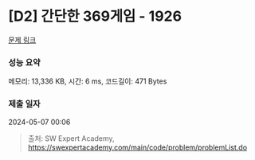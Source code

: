 # [D2] 간단한 369게임 - 1926 

[문제 링크](https://swexpertacademy.com/main/code/problem/problemDetail.do?contestProbId=AV5PTeo6AHUDFAUq) 

### 성능 요약

메모리: 13,336 KB, 시간: 6 ms, 코드길이: 471 Bytes

### 제출 일자

2024-05-07 00:06



> 출처: SW Expert Academy, https://swexpertacademy.com/main/code/problem/problemList.do